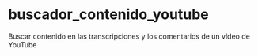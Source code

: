 # buscador_contenido_youtube
Buscar contenido en las transcripciones y los comentarios de un vídeo de YouTube
